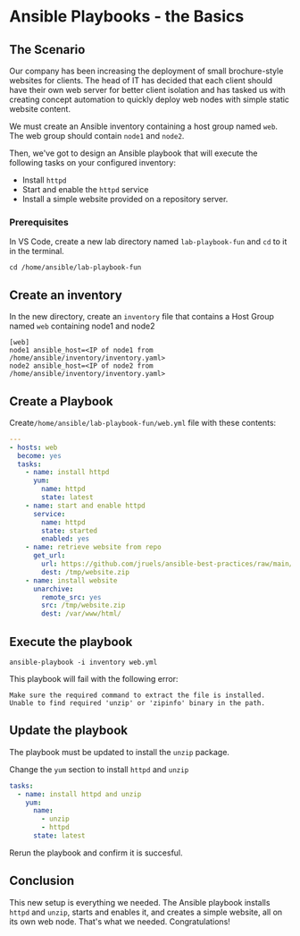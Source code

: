 # Ansible Playbooks - the Basics

## The Scenario

Our company has been increasing the deployment of small brochure-style websites for clients. The head of IT has decided that each client should have their own web server for better client isolation and has tasked us with creating concept automation to quickly deploy web nodes with simple static website content.

We must create an Ansible inventory containing a host group named `web`. The web group should contain `node1` and `node2`.

Then, we've got to design an Ansible playbook that will execute the following tasks on your configured inventory:

- Install `httpd`
- Start and enable the `httpd` service
- Install a simple website provided on a repository server.

### Prerequisites

In VS Code, create a new lab directory named `lab-playbook-fun`  and `cd` to it in the terminal.

 ```
 cd /home/ansible/lab-playbook-fun
 ```

## Create an inventory 

In the new directory, create an `inventory` file that contains a Host Group named `web` containing node1 and node2

```
[web]
node1 ansible_host=<IP of node1 from /home/ansible/inventory/inventory.yaml>
node2 ansible_host=<IP of node2 from /home/ansible/inventory/inventory.yaml>
```



## Create a Playbook 

Create`/home/ansible/lab-playbook-fun/web.yml` file with these contents:

```yaml
---
- hosts: web
  become: yes
  tasks:
    - name: install httpd
      yum: 
        name: httpd 
        state: latest
    - name: start and enable httpd
      service: 
        name: httpd 
        state: started 
        enabled: yes
    - name: retrieve website from repo
      get_url: 
        url: https://github.com/jruels/ansible-best-practices/raw/main/labs/playbook-fun/files/website.zip 
        dest: /tmp/website.zip
    - name: install website
      unarchive: 
        remote_src: yes 
        src: /tmp/website.zip 
        dest: /var/www/html/
```



## Execute the playbook

```
ansible-playbook -i inventory web.yml 
```



This playbook will fail with the following error: 

```
Make sure the required command to extract the file is installed. Unable to find required 'unzip' or 'zipinfo' binary in the path.
```



## Update the playbook

The playbook must be updated to install the `unzip` package.

Change the `yum` section to install `httpd` and `unzip`

```yaml
tasks:
  - name: install httpd and unzip
    yum: 
      name:
        - unzip
        - httpd
      state: latest
```

Rerun the playbook and confirm it is succesful.



## Conclusion

This new setup is everything we needed. The Ansible playbook installs `httpd` and `unzip`, starts and enables it, and creates a simple website, all on its own web node. That's what we needed. Congratulations!
